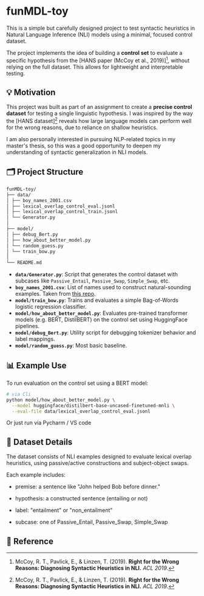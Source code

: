 # funMDL-toy

This is a simple but carefully designed project to test syntactic heuristics in Natural Language Inference (NLI) models using a minimal, focused control dataset.

The project implements the idea of building a **control set** to evaluate a specific hypothesis from the [HANS paper (McCoy et al., 2019)][^1], without relying on the full dataset. This allows for lightweight and interpretable testing.

## 💡 Motivation

This project was built as part of an assignment to create a **precise control dataset** for testing a single linguistic hypothesis. I was inspired by the way the [HANS dataset][^1] reveals how large language models can perform well for the wrong reasons, due to reliance on shallow heuristics.

I am also personally interested in pursuing NLP-related topics in my master's thesis, so this was a good opportunity to deepen my understanding of syntactic generalization in NLI models.

## 🗂 Project Structure

```bash
funMDL-toy/
├── data/
│ ├── boy_names_2001.csv
│ ├── lexical_overlap_control_eval.jsonl
│ ├── lexical_overlap_control_train.jsonl
│ └── Generator.py
│
├── model/
│ ├── debug_Bert.py
│ ├── how_about_better_model.py
│ └── random_guess.py
│ └── train_bow.py
│
└── README.md
```


- **`data/Generator.py`**: Script that generates the control dataset with subcases like `Passive_Entail`, `Passive_Swap`, `Simple_Swap`, etc.
- **`boy_names_2001.csv`**: List of names used to construct natural-sounding examples. Taken from [this repo](https://github.com/aruljohn/popular-baby-names).
- **`model/train_bow.py`**: Trains and evaluates a simple Bag-of-Words logistic regression classifier.
- **`model/how_about_better_model.py`**: Evaluates pre-trained transformer models (e.g. BERT, DistilBERT) on the control set using HuggingFace pipelines.
- **`model/debug_Bert.py`**: Utility script for debugging tokenizer behavior and label mappings.
- **`model/random_guess.py`**: Most basic baseline.

## 📊 Example Use

To run evaluation on the control set using a BERT model:

```bash
# via Cli
python model/how_about_better_model.py \
  --model huggingface/distilbert-base-uncased-finetuned-mnli \
  --eval-file data/lexical_overlap_control_eval.jsonl
```

Or just run via Pycharm / VS code

## 📁 Dataset Details
The dataset consists of NLI examples designed to evaluate lexical overlap heuristics, using passive/active constructions and subject-object swaps.

Each example includes:

- premise: a sentence like "John helped Bob before dinner."

- hypothesis: a constructed sentence (entailing or not)

- label: "entailment" or "non_entailment"

- subcase: one of Passive_Entail, Passive_Swap, Simple_Swap

## 📜 Reference

[^1]: McCoy, R. T., Pavlick, E., & Linzen, T. (2019). **Right for the Wrong Reasons: Diagnosing Syntactic Heuristics in NLI.** *ACL 2019*.